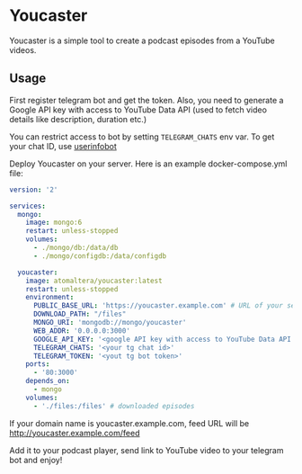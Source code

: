# Youcaster

Youcaster is a simple tool to create a podcast episodes from a YouTube videos.

## Usage

First register telegram bot and get the token.
Also, you need to generate a Google API key with access to YouTube Data API (used to fetch video details like description, duration etc.)

You can restrict access to bot by setting `TELEGRAM_CHATS` env var. To get your chat ID, use [userinfobot](https://t.me/userinfobot)

Deploy Youcaster on your server. Here is an example docker-compose.yml file:

```yml
version: '2'

services:
  mongo:
    image: mongo:6
    restart: unless-stopped
    volumes:
      - ./mongo/db:/data/db
      - ./mongo/configdb:/data/configdb

  youcaster:
    image: atomaltera/youcaster:latest
    restart: unless-stopped
    environment:
      PUBLIC_BASE_URL: 'https://youcaster.example.com' # URL of your server
      DOWNLOAD_PATH: "/files" 
      MONGO_URI: 'mongodb://mongo/youcaster'
      WEB_ADDR: '0.0.0.0:3000'
      GOOGLE_API_KEY: '<google API key with access to YouTube Data API'
      TELEGRAM_CHATS: '<your tg chat id>'
      TELEGRAM_TOKEN: '<yout tg bot token>'
    ports:
      - '80:3000'
    depends_on:
      - mongo
    volumes:
      - './files:/files' # downloaded episodes
```


If your domain name is youcaster.example.com, feed URL will be http://youcaster.example.com/feed

Add it to your podcast player, send link to YouTube video to your telegram bot and enjoy!